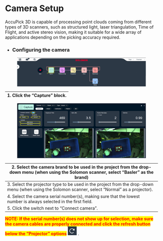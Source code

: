 # Camera Setup

AccuPick 3D is capable of processing point clouds coming from different types of 3D scanners, such as structured light, laser triangulation, Time of Flight, and active stereo vision, making it suitable for a wide array of applications depending on the picking accuracy required.

* ### Configuring the camera <a href="#_toc77165289" id="_toc77165289"></a>

<figure><img src="../.gitbook/assets/Camera Setup_1.png" alt=""><figcaption></figcaption></figure>

| 1.      Click the “Capture” block. |
| ---------------------------------- |

<figure><img src="../.gitbook/assets/Camera Setup_2.png" alt=""><figcaption></figcaption></figure>

| 2.      Select the camera brand to be used in the project from the drop-down menu (when using the Solomon scanner, select “Basler” as the brand)      |
| ----------------------------------------------------------------------------------------------------------------------------------------------------- |
| 3.      Select the projector type to be used in the project from the drop-down menu (when using the Solomon scanner, select “Normal” as a projector). |
| 4.      Select the camera serial number(s), making sure that the lowest number is always selected in the first field.                                 |
| 5.      Click the switch next to “Connect camera”.                                                                                                    |

<mark style="color:red;">**NOTE: If the serial number(s) does not show up for selection, make sure the camera cables are properly connected and click the refresh button below the “Projector” options**</mark> <img src="../.gitbook/assets/Camera Setup_3.png" alt="" data-size="line"> .
